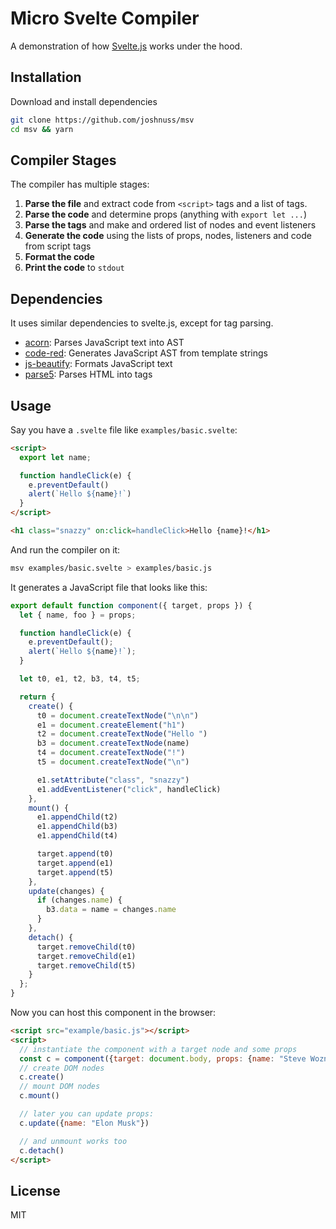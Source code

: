 # Micro Svelte Compiler

A demonstration of how [Svelte.js](https://svelte.dev) works under the hood.

## Installation

Download and install dependencies

```bash
git clone https://github.com/joshnuss/msv
cd msv && yarn
```

## Compiler Stages

The compiler has multiple stages:

1. **Parse the file** and extract code from `<script>` tags and a list of tags.
2. **Parse the code** and determine props (anything with `export let ...`)
3. **Parse the tags** and make and ordered list of nodes and event listeners
4. **Generate the code** using the lists of props, nodes, listeners and code from script tags
5. **Format the code**
6. **Print the code** to `stdout`

## Dependencies

It uses similar dependencies to svelte.js, except for tag parsing.

- [acorn](https://www.npmjs.com/package/acorn): Parses JavaScript text into AST
- [code-red](https://www.npmjs.com/package/code-red): Generates JavaScript AST from template strings
- [js-beautify](https://www.npmjs.com/package/js-beautify): Formats JavaScript text
- [parse5](https://www.npmjs.com/package/parse5): Parses HTML into tags

## Usage

Say you have a `.svelte` file like `examples/basic.svelte`:

```html
<script>
  export let name;

  function handleClick(e) {
    e.preventDefault()
    alert(`Hello ${name}!`)
  }
</script>

<h1 class="snazzy" on:click=handleClick>Hello {name}!</h1>
```

And run the compiler on it:

```bash
msv examples/basic.svelte > examples/basic.js
```

It generates a JavaScript file that looks like this:

```js
export default function component({ target, props }) {
  let { name, foo } = props;

  function handleClick(e) {
    e.preventDefault();
    alert(`Hello ${name}!`);
  }

  let t0, e1, t2, b3, t4, t5;

  return {
    create() {
      t0 = document.createTextNode("\n\n")
      e1 = document.createElement("h1")
      t2 = document.createTextNode("Hello ")
      b3 = document.createTextNode(name)
      t4 = document.createTextNode("!")
      t5 = document.createTextNode("\n")

      e1.setAttribute("class", "snazzy")
      e1.addEventListener("click", handleClick)
    },
    mount() {
      e1.appendChild(t2)
      e1.appendChild(b3)
      e1.appendChild(t4)

      target.append(t0)
      target.append(e1)
      target.append(t5)
    },
    update(changes) {
      if (changes.name) {
        b3.data = name = changes.name
      }
    },
    detach() {
      target.removeChild(t0)
      target.removeChild(e1)
      target.removeChild(t5)
    }
  };
}
```

Now you can host this component in the browser:

```html
<script src="example/basic.js"></script>
<script>
  // instantiate the component with a target node and some props
  const c = component({target: document.body, props: {name: "Steve Wozniak"}})
  // create DOM nodes
  c.create()
  // mount DOM nodes
  c.mount()

  // later you can update props:
  c.update({name: "Elon Musk"})

  // and unmount works too
  c.detach()
</script>
```

## License

MIT
